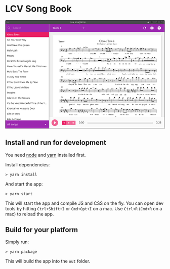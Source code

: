 # LCV Song Book

![Screenshot](screenshot.png)

## Install and run for development

You need [node](https://nodejs.org) and [yarn](https://yarnpkg.com/) installed first.

Install dependencies:

    > yarn install

And start the app:

    > yarn start

This will start the app and compile JS and CSS on the fly. You can open dev tools by hitting `Ctrl+Shift+I` or `Cmd+Opt+I` on a mac. Use `Ctrl+R` (`Cmd+R` on a mac) to reload the app.

## Build for your platform

Simply run:

    > yarn package

This will build the app into the `out` folder.
